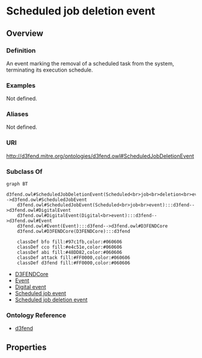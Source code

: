 # Scheduled job deletion event

## Overview

### Definition
An event marking the removal of a scheduled task from the system, terminating its execution schedule.

### Examples
Not defined.

### Aliases
Not defined.

### URI
http://d3fend.mitre.org/ontologies/d3fend.owl#ScheduledJobDeletionEvent

### Subclass Of
```mermaid
graph BT
    d3fend.owl#ScheduledJobDeletionEvent(Scheduled<br>job<br>deletion<br>event):::d3fend-->d3fend.owl#ScheduledJobEvent
    d3fend.owl#ScheduledJobEvent(Scheduled<br>job<br>event):::d3fend-->d3fend.owl#DigitalEvent
    d3fend.owl#DigitalEvent(Digital<br>event):::d3fend-->d3fend.owl#Event
    d3fend.owl#Event(Event):::d3fend-->d3fend.owl#D3FENDCore
    d3fend.owl#D3FENDCore(D3FENDCore):::d3fend
    
    classDef bfo fill:#97c1fb,color:#060606
    classDef cco fill:#e4c51e,color:#060606
    classDef abi fill:#48DD82,color:#060606
    classDef attack fill:#FF0000,color:#060606
    classDef d3fend fill:#FF0000,color:#060606
```

- [D3FENDCore](/docs/ontology/reference/model/D3FENDCore/D3FENDCore.md)
- [Event](/docs/ontology/reference/model/D3FENDCore/Event/Event.md)
- [Digital event](/docs/ontology/reference/model/D3FENDCore/Event/Digital%20event/Digital%20event.md)
- [Scheduled job event](/docs/ontology/reference/model/D3FENDCore/Event/Digital%20event/Scheduled%20job%20event/Scheduled%20job%20event.md)
- [Scheduled job deletion event](/docs/ontology/reference/model/D3FENDCore/Event/Digital%20event/Scheduled%20job%20event/Scheduled%20job%20deletion%20event/Scheduled%20job%20deletion%20event.md)


### Ontology Reference
- [d3fend](http://d3fend.mitre.org/ontologies/d3fend.owl#)

## Properties
